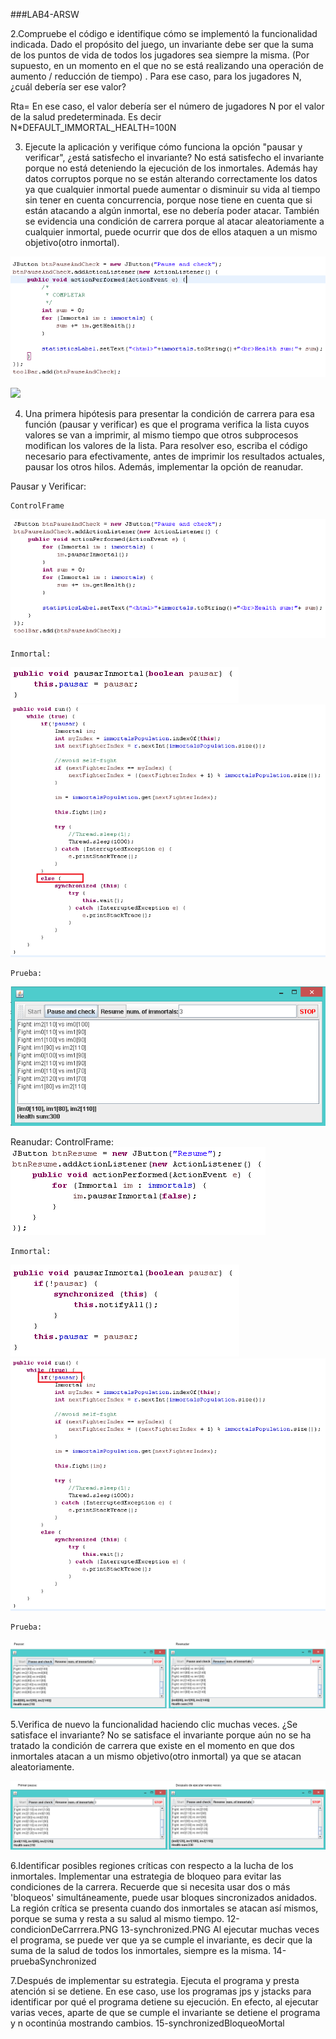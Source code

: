###LAB4-ARSW

2.Compruebe el código e identifique cómo se implementó la funcionalidad indicada. Dado el propósito del juego, un invariante debe ser que la suma de los puntos de vida de todos los jugadores sea siempre la misma. (Por supuesto, en un momento en el que no se está realizando una operación de aumento / reducción de tiempo) . Para ese caso, para los jugadores N, ¿cuál debería ser ese valor?

Rta= En ese caso, el valor debería ser el número de jugadores N por el valor de la salud predeterminada. Es decir N*DEFAULT_IMMORTAL_HEALTH=100N

3. Ejecute la aplicación y verifique cómo funciona la opción "pausar y verificar", ¿está satisfecho el invariante?
No está satisfecho el invariante porque no está deteniendo la ejecución de los inmortales. Además hay datos corruptos porque no se están alterando correctamente los datos ya que cualquier inmortal puede aumentar o disminuir su vida al tiempo sin tener en cuenta concurrencia, porque nose tiene en cuenta que si están atacando a algún inmortal, ese no debería poder atacar. También se evidencia una condición de carrera porque al atacar aleatoriamente a cualquier inmortal, puede ocurrir que dos de ellos ataquen a un mismo objetivo(otro inmortal).

![](resources/1-PausaInicial.PNG)

![](resources/2-cambioSaludSinConcurrencia.PNG.PNG)

4. Una primera hipótesis para presentar la condición de carrera para esa función (pausar y verificar) es que el programa verifica la lista cuyos valores se van a imprimir, al mismo tiempo que otros subprocesos modifican los valores de la lista. Para resolver eso, escriba el código necesario para efectivamente, antes de imprimir los resultados actuales, pausar los otros hilos. Además, implementar la opción de reanudar.

Pausar y Verificar:

	ControlFrame
![](resources/3-SolucionCondicionDeCarreraDelBotonPausarYVerificar.PNG)

	Inmortal:
![](resources/5-codigoPausarInmortal.PNG)
![](resources/6-codigoPausar.PNG)

	Prueba:
![](resources/4-PruebaPausarYVerificar.PNG)


Reanudar:
	ControlFrame:
![](resources/7.solucionReanudarControlFrame.PNG)

	Inmortal:
![](resources/8.solucionReanudaraInmortal.PNG)
![](resources/9-solucionreanudarInmortalRun.PNG)

	Prueba:
![](resources/10-pruebaReanudar.PNG)

5.Verifica de nuevo la funcionalidad haciendo clic muchas veces. ¿Se satisface el invariante?
No se satisface el invariante porque aún no se ha tratado la condición de carrera que existe en el momento en que dos inmortales atacan a un mismo objetivo(otro inmortal) ya que se atacan aleatoriamente.

![](resources/11-noSeCumpleInvariante.PNG)

6.Identificar posibles regiones críticas con respecto a la lucha de los inmortales. Implementar una estrategia de bloqueo para evitar las condiciones de la carrera. Recuerde que si necesita usar dos o más 'bloqueos' simultáneamente, puede usar bloques sincronizados anidados.
La región crítica se presenta cuando dos inmortales se atacan así mismos, porque se suma y resta a su salud al mismo tiempo.
12-condicionDeCarrrera.PNG
13-synchronized.PNG
Al ejecutar muchas veces el programa, se puede ver que ya se cumple el invariante, es decir que la suma de la salud de todos los inmortales, siempre es la misma.
14-pruebaSynchronized

7.Después de implementar su estrategia. Ejecuta el programa y presta atención si se detiene. En ese caso, use los programas jps y jstacks para identificar por qué el programa detiene su ejecución.
En efecto, al ejecutar varias veces, aparte de que se cumple el invariante se detiene el programa y n ocontinúa mostrando cambios.
15-synchronizedBloqueoMortal










